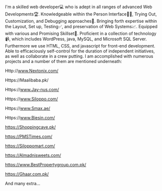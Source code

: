 I'm a skilled web developer💻 who is adept in all ranges of advanced Web Developments🏆.
Knowledgeable within the Person Interface🤝🏻, Trying Out,  Customization, and Debugging approaches🛑.
Bringing forth expertise within the Layout, Set up, Testing✅, and preservation of Web Systems📈.
Equipped with various and Promising Skillset💎.
Proficient in a collection of technology📹, which includes WordPress, java, MySQL, and Microsoft SQL Server. 
Furthermore we use HTML, CSS, and javascript for front-end development.
Able to efficaciously self-control for the duration of independent initiatives, as well as collaborate in a crew putting.
I am accomplished with numerous projects and a number of them are mentioned underneath:

Http://www.Nextonix.com/

Https://Maalibaba.pk/

Https://www.Jay-nus.com/

Https://www.Siloppo.com/

Https://www.Smax.ae/

Https://www.Biesin.com/

https://Shoppingcave.pk/

https://PMSTimes.com/

https://Siloppomart.com/

https://Almadnisweets.com/

https://www.BestPropertygroup.com.pk/

https://Ghaar.com.pk/

And many extra...
